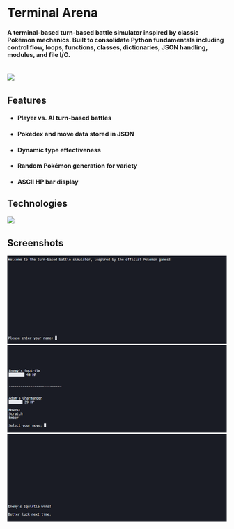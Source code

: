 <h1>Terminal Arena</h1>
<h4>A terminal-based turn-based battle simulator inspired by classic Pokémon mechanics. Built to consolidate Python fundamentals including control flow, loops, functions, classes, dictionaries, JSON handling, modules, and file I/O.</h4><br>


<a href="https://replit.com/@snow-adam/terminal-arena">
  <img src="https://replit.com/badge/github/snow-adam/terminal-arena">
</a>

<h2>Features</h2>

- <h4>Player vs. AI turn-based battles</h4>
- <h4>Pokédex and move data stored in JSON</h4>
- <h4>Dynamic type effectiveness</h4>
- <h4>Random Pokémon generation for variety</h4>
- <h4>ASCII HP bar display</h4>


<h2>Technologies</h2>
<a href="https://replit.com/@snow-adam/terminal-arena">
    <img src="https://skillicons.dev/icons?i=py,git,github,bash,replit">
</a>

<h2>Screenshots</h2>
<a href="https://replit.com/@snow-adam/terminal-arena">
    <img src="public/images/welcome-screenshot.png">
</a>
<a href="https://replit.com/@snow-adam/terminal-arena">
    <img src="public/images/battle-screenshot.png">
</a>
<a href="https://replit.com/@snow-adam/terminal-arena">
    <img src="public/images/victory-screenshot.png">
</a>